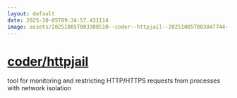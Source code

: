 ```yaml
---
layout: default
date: 2025-10-05T09:34:57.431114
image: assets/20251005T003308510--coder--httpjail--20251005T003847744--cropped.png
---
```


# [coder/httpjail](https://github.com/coder/httpjail)

tool for monitoring and restricting HTTP/HTTPS requests from processes with network isolation
